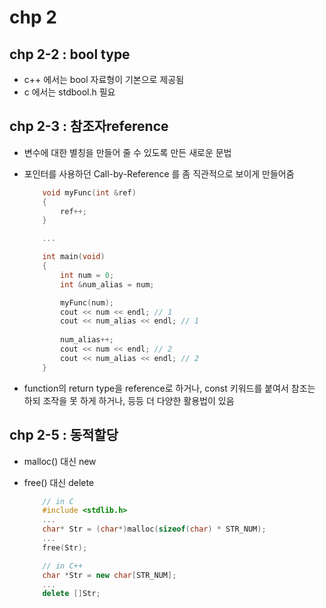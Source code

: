 # chp 2
## chp 2-2 : bool type
  - c++ 에서는 bool 자료형이 기본으로 제공됨
  - c 에서는 stdbool.h 필요
  
## chp 2-3 : 참조자reference
  - 변수에 대한 별칭을 만들어 줄 수 있도록 만든 새로운 문법
  - 포인터를 사용하던 Call-by-Reference 를 좀 직관적으로 보이게 만들어줌   
  
    ``` c++
        void myFunc(int &ref)
        {
            ref++;
        }

        ...

        int main(void)
        {
            int num = 0;
            int &num_alias = num;

            myFunc(num);
            cout << num << endl; // 1
            cout << num_alias << endl; // 1
            
            num_alias++;
            cout << num << endl; // 2
            cout << num_alias << endl; // 2
        }
    ```
  - function의 return type을 reference로 하거나, const 키워드를 붙여서 참조는 하되 조작을 못 하게 하거나, 등등 더 다양한 활용법이 있음


## chp 2-5 : 동적할당
  - malloc() 대신 new
  - free() 대신 delete
    
    ``` c
        // in C
        #include <stdlib.h>
        ...
        char* Str = (char*)malloc(sizeof(char) * STR_NUM);
        ...
        free(Str);
    ```
    ``` c++
        // in C++
        char *Str = new char[STR_NUM];
        ...
        delete []Str;
    ```